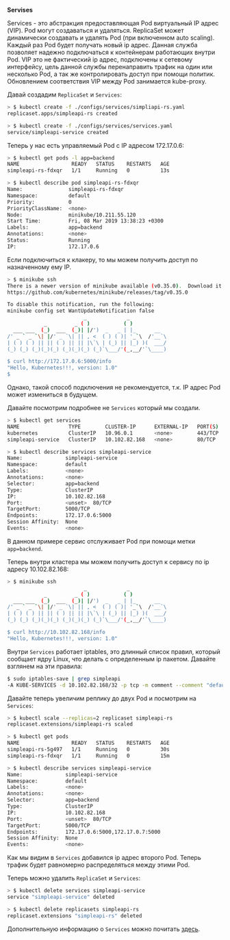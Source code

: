 **Servises**

Services - это абстракция предоставляющая Pod виртуальный IP адрес (VIP). Pod могут создаваться и удаляться. ReplicaSet может динамически создавать и удалять Pod (при включенном auto scaling). Каждый раз Pod будет получать новый ip адрес. Данная служба позволяет надежно подключаться к контейнерам работающих внутри Pod. VIP это не фактический ip адрес, подключены к сетевому интерфейсу, цель данной службы перенаправить трафик на один или несколько Pod, а так же контролировать доступ при помощи политик. Обновлением соответствия VIP между Pod занимается kube-proxy.

Давай создадим `ReplicaSet` и `Services`:

```bash
> $ kubectl create -f ./configs/services/simpliapi-rs.yaml
replicaset.apps/simpleapi-rs created

> $ kubectl create -f ./configs/services/services.yaml
service/simpleapi-service created
```

Теперь у нас есть управляемый Pod c IP адресом 172.17.0.6:

```bash
> $ kubectl get pods -l app=backend
NAME                 READY   STATUS    RESTARTS   AGE
simpleapi-rs-fdxqr   1/1     Running   0          13s

> $ kubectl describe pod simpleapi-rs-fdxqr
Name:               simpleapi-rs-fdxqr
Namespace:          default
Priority:           0
PriorityClassName:  <none>
Node:               minikube/10.211.55.120
Start Time:         Fri, 08 Mar 2019 13:38:23 +0300
Labels:             app=backend
Annotations:        <none>
Status:             Running
IP:                 172.17.0.6
```

Если подключиться к клакеру, то мы можем получить доступ по назначенному ему IP.

```bash
> $ minikube ssh
There is a newer version of minikube available (v0.35.0).  Download it here:
https://github.com/kubernetes/minikube/releases/tag/v0.35.0

To disable this notification, run the following:
minikube config set WantUpdateNotification false
                         _             _            
            _         _ ( )           ( )           
  ___ ___  (_)  ___  (_)| |/')  _   _ | |_      __  
/' _ ` _ `\| |/' _ `\| || , <  ( ) ( )| '_`\  /'__`\
| ( ) ( ) || || ( ) || || |\`\ | (_) || |_) )(  ___/
(_) (_) (_)(_)(_) (_)(_)(_) (_)`\___/'(_,__/'`\____)

$ curl http://172.17.0.6:5000/info
"Hello, Kubernetes!!!, version: 1.0"
$ 
```

Однако, такой способ подключения не рекомендуется, т.к. IP адрес Pod может измениться в будущем. 

Давайте посмотрим подробнее не `Services` который мы создали.

```bash
> $ kubectl get services
NAME                TYPE        CLUSTER-IP      EXTERNAL-IP   PORT(S)   AGE
kubernetes          ClusterIP   10.96.0.1       <none>        443/TCP   3d21h
simpleapi-service   ClusterIP   10.102.82.168   <none>        80/TCP    4m17s

> $ kubectl describe services simpleapi-service
Name:              simpleapi-service
Namespace:         default
Labels:            <none>
Annotations:       <none>
Selector:          app=backend
Type:              ClusterIP
IP:                10.102.82.168
Port:              <unset>  80/TCP
TargetPort:        5000/TCP
Endpoints:         172.17.0.6:5000
Session Affinity:  None
Events:            <none>
```

В данном примере сервис отслуживает Pod при помощи метки `app=backend`.

Теперь внутри кластера мы можем получить доступ к сервису по ip адресу 10.102.82.168:

```bash
> $ minikube ssh
                         _             _            
            _         _ ( )           ( )           
  ___ ___  (_)  ___  (_)| |/')  _   _ | |_      __  
/' _ ` _ `\| |/' _ `\| || , <  ( ) ( )| '_`\  /'__`\
| ( ) ( ) || || ( ) || || |\`\ | (_) || |_) )(  ___/
(_) (_) (_)(_)(_) (_)(_)(_) (_)`\___/'(_,__/'`\____)

$ curl http://10.102.82.168/info
"Hello, Kubernetes!!!, version: 1.0"
```

Внутри `Services` работает iptables, это длинный список правил, который сообщает ядру Linux, что делать с определенным ip пакетом. Давайте взглянем на эти правила:

```bash
$ sudo iptables-save | grep simpleapi
-A KUBE-SERVICES -d 10.102.82.168/32 -p tcp -m comment --comment "default/simpleapi-service: cluster IP" -m tcp --dport 80 -j KUBE-SVC-ZDNBUNH5UBM2YUVP
```

Давайте теперь увеличим реплику до двух Pod и посмотрим на `Services`:

```bash
> $ kubectl scale --replicas=2 replicaset simpleapi-rs
replicaset.extensions/simpleapi-rs scaled

> $ kubectl get pods
NAME                 READY   STATUS    RESTARTS   AGE
simpleapi-rs-5g497   1/1     Running   0          30s
simpleapi-rs-fdxqr   1/1     Running   0          15m

> $ kubectl describe services simpleapi-service
Name:              simpleapi-service
Namespace:         default
Labels:            <none>
Annotations:       <none>
Selector:          app=backend
Type:              ClusterIP
IP:                10.102.82.168
Port:              <unset>  80/TCP
TargetPort:        5000/TCP
Endpoints:         172.17.0.6:5000,172.17.0.7:5000
Session Affinity:  None
Events:            <none>
```

Как мы видим в `Services` добавился ip адрес второго Pod. Теперь трафик будет равномерно распределяться между этими Pod.

Теперь можно удалить `ReplicaSet` и `Services`:

```bash
> $ kubectl delete services simpleapi-service
service "simpleapi-service" deleted

> $ kubectl delete replicasets simpleapi-rs
replicaset.extensions "simpleapi-rs" deleted
```

Дополнительную информацию о `Services` можно почитать [здесь](https://kubernetes.io/docs/concepts/workloads/controllers/replicaset/).